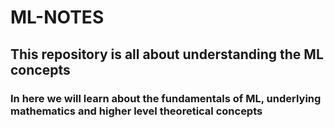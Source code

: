 # ML-NOTES

## This repository is all about understanding the ML concepts

### In here we will learn about the fundamentals of ML, underlying mathematics and higher level theoretical concepts
